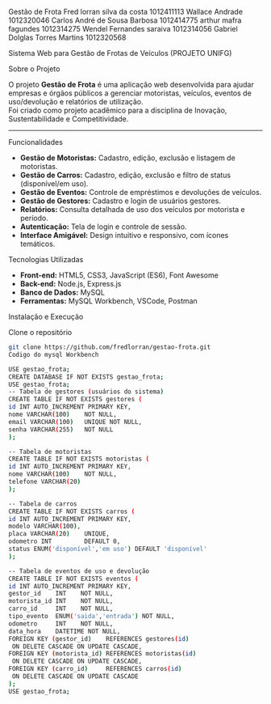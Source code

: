 Gestão de Frota
Fred lorran silva da costa 1012411113
Wallace Andrade 1012320046
Carlos André de Sousa Barbosa 1012414775
arthur mafra fagundes 1012314275
Wendel Fernandes saraiva 1012314056
Gabriel Dolglas Torres Martins 1012320568


Sistema Web para Gestão de Frotas de Veículos (PROJETO UNIFG)

Sobre o Projeto

O projeto **Gestão de Frota** é uma aplicação web desenvolvida para ajudar empresas e órgãos públicos a gerenciar motoristas, veículos, eventos de uso/devolução e relatórios de utilização.  
Foi criado como projeto acadêmico para a disciplina de Inovação, Sustentabilidade e Competitividade.

---

Funcionalidades

- **Gestão de Motoristas:** Cadastro, edição, exclusão e listagem de motoristas.
- **Gestão de Carros:** Cadastro, edição, exclusão e filtro de status (disponível/em uso).
- **Gestão de Eventos:** Controle de empréstimos e devoluções de veículos.
- **Gestão de Gestores:** Cadastro e login de usuários gestores.
- **Relatórios:** Consulta detalhada de uso dos veículos por motorista e período.
- **Autenticação:** Tela de login e controle de sessão.
- **Interface Amigável:** Design intuitivo e responsivo, com ícones temáticos.


 Tecnologias Utilizadas

- **Front-end:** HTML5, CSS3, JavaScript (ES6), Font Awesome
- **Back-end:** Node.js, Express.js
- **Banco de Dados:** MySQL
- **Ferramentas:** MySQL Workbench, VSCode, Postman


 Instalação e Execução
 
Clone o repositório
   ```bash
   git clone https://github.com/fredlorran/gestao-frota.git
Codigo do mysql Workbench

USE gestao_frota;
CREATE DATABASE IF NOT EXISTS gestao_frota;
USE gestao_frota;
-- Tabela de gestores (usuários do sistema)
CREATE TABLE IF NOT EXISTS gestores (
  id INT AUTO_INCREMENT PRIMARY KEY,
  nome VARCHAR(100)    NOT NULL,
  email VARCHAR(100)   UNIQUE NOT NULL,
  senha VARCHAR(255)   NOT NULL
);

-- Tabela de motoristas
CREATE TABLE IF NOT EXISTS motoristas (
  id INT AUTO_INCREMENT PRIMARY KEY,
  nome VARCHAR(100)    NOT NULL,
  telefone VARCHAR(20)
);

-- Tabela de carros
CREATE TABLE IF NOT EXISTS carros (
  id INT AUTO_INCREMENT PRIMARY KEY,
  modelo VARCHAR(100),
  placa VARCHAR(20)    UNIQUE,
  odometro INT         DEFAULT 0,
  status ENUM('disponível','em uso') DEFAULT 'disponível'
);

-- Tabela de eventos de uso e devolução
CREATE TABLE IF NOT EXISTS eventos (
  id INT AUTO_INCREMENT PRIMARY KEY,
  gestor_id    INT    NOT NULL,
  motorista_id INT    NOT NULL,
  carro_id     INT    NOT NULL,
  tipo_evento  ENUM('saida','entrada') NOT NULL,
  odometro     INT    NOT NULL,
  data_hora    DATETIME NOT NULL,
  FOREIGN KEY (gestor_id)    REFERENCES gestores(id)
    ON DELETE CASCADE ON UPDATE CASCADE,
  FOREIGN KEY (motorista_id) REFERENCES motoristas(id)
    ON DELETE CASCADE ON UPDATE CASCADE,
  FOREIGN KEY (carro_id)     REFERENCES carros(id)
    ON DELETE CASCADE ON UPDATE CASCADE
);
USE gestao_frota;



